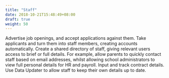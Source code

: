 ```yaml
---
title: "Staff"
date: 2018-10-21T15:48:49+08:00
draft: true
weight: 50
---
```


Advertise job openings, and accept applications against them. Take applicants and turn them into staff members, creating accounts automatically. Create a shared directory of staff, giving relevant users access to brief or full details. For example, allow parents to quickly contact staff based on email addresses, whilst allowing school administrators to view full personal details for HR and payroll. Input and track contract details. Use Data Updater to allow staff to keep their own details up to date.
